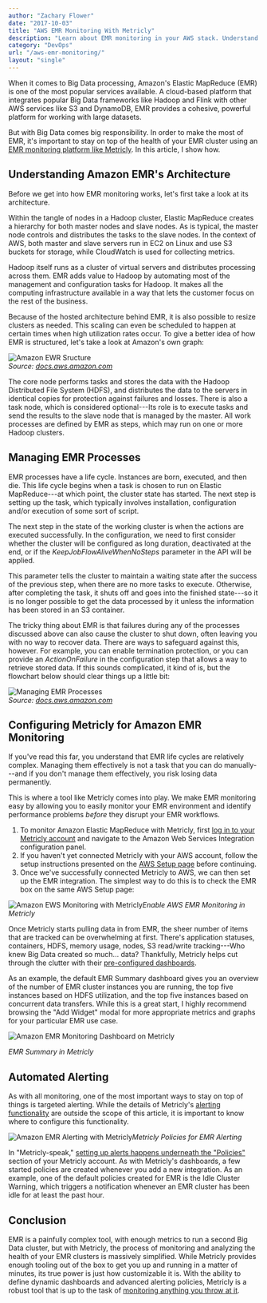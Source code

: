 ```yaml
---
author: "Zachary Flower"
date: "2017-10-03"
title: "AWS EMR Monitoring With Metricly"
description: "Learn about EMR monitoring in your AWS stack. Understand how to manage EMR processes, and effectively monitor them using Metricly- get started in minutes!"
category: "DevOps"
url: "/aws-emr-monitoring/"
layout: "single"
---
```


When it comes to Big Data processing, Amazon's Elastic MapReduce (EMR) is one of the most popular services available. A cloud-based platform that integrates popular Big Data frameworks like Hadoop and Flink with other AWS services like S3 and DynamoDB, EMR provides a cohesive, powerful platform for working with large datasets.

But with Big Data comes big responsibility. In order to make the most of EMR, it's important to stay on top of the health of your EMR cluster using an [EMR monitoring platform like Metricly](/product). In this article, I show how.

Understanding Amazon EMR's Architecture
---------------------------------------

Before we get into how EMR monitoring works, let's first take a look at its architecture.

Within the tangle of nodes in a Hadoop cluster, Elastic MapReduce creates a hierarchy for both master nodes and slave nodes. As is typical, the master node controls and distributes the tasks to the slave nodes. In the context of AWS, both master and slave servers run in EC2 on Linux and use S3 buckets for storage, while CloudWatch is used for collecting metrics.

Hadoop itself runs as a cluster of virtual servers and distributes processing across them. EMR adds value to Hadoop by automating most of the management and configuration tasks for Hadoop. It makes all the computing infrastructure available in a way that lets the customer focus on the rest of the business.

Because of the hosted architecture behind EMR, it is also possible to resize clusters as needed. This scaling can even be scheduled to happen at certain times when high utilization rates occur. To give a better idea of how EMR is structured, let's take a look at Amazon's own graph:

![Amazon EWR Sructure](/wp-content/uploads/2017/10/Amazon-EWR-Structure-300x280.png)\
*Source: [docs.aws.amazon.com](http://docs.aws.amazon.com/emr/latest/ManagementGuide/images/cluster-node-types.png)*

The core node performs tasks and stores the data with the Hadoop Distributed File System (HDFS), and distributes the data to the servers in identical copies for protection against failures and losses. There is also a task node, which is considered optional---Its role is to execute tasks and send the results to the slave node that is managed by the master. All work processes are defined by EMR as steps, which may run on one or more Hadoop clusters.

Managing EMR Processes
----------------------

EMR processes have a life cycle. Instances are born, executed, and then die. This life cycle begins when a task is chosen to run on Elastic MapReduce---at which point, the cluster state has started. The next step is setting up the task, which typically involves installation, configuration and/or execution of some sort of script.

The next step in the state of the working cluster is when the actions are executed successfully. In the configuration, we need to first consider whether the cluster will be configured as long duration, deactivated at the end, or if the *KeepJobFlowAliveWhenNoSteps* parameter in the API will be applied.

This parameter tells the cluster to maintain a waiting state after the success of the previous step, when there are no more tasks to execute. Otherwise, after completing the task, it shuts off and goes into the finished state---so it is no longer possible to get the data processed by it unless the information has been stored in an S3 container.

The tricky thing about EMR is that failures during any of the processes discussed above can also cause the cluster to shut down, often leaving you with no way to recover data. There are ways to safeguard against this, however. For example, you can enable termination protection, or you can provide an *ActionOnFailure* in the configuration step that allows a way to retrieve stored data. If this sounds complicated, it kind of is, but the flowchart below should clear things up a little bit:

![Managing EMR Processes](/wp-content/uploads/2017/10/Managing-EMR-Processes.png)\
*Source: [docs.aws.amazon.com](http://docs.aws.amazon.com/emr/latest/ManagementGuide/images/emr-cluster-lifecycle.png)*

Configuring Metricly for Amazon EMR Monitoring
----------------------------------------------

If you've read this far, you understand that EMR life cycles are relatively complex. Managing them effectively is not a task that you can do manually---and if you don't manage them effectively, you risk losing data permanently.

This is where a tool like Metricly comes into play. We make EMR monitoring easy by allowing you to easily monitor your EMR environment and identify performance problems *before* they disrupt your EMR workflows.

1.  To monitor Amazon Elastic MapReduce with Metricly, first [log in to your Metricly account](https://app.netuitive.com/#/login) and navigate to the Amazon Web Services Integration configuration panel.
2.  If you haven't yet connected Metricly with your AWS account, follow the setup instructions presented on the [AWS Setup page](https://help.netuitive.com/Content/Integrations/aws.htm) before continuing.
3.  Once we've successfully connected Metricly to AWS, we can then set up the EMR integration. The simplest way to do this is to check the EMR box on the same AWS Setup page:

![Amazon EWS Monitoring with Metricly](/wp-content/uploads/2017/10/Amazon-EWS-Monitoring-with-Metricly.png)*Enable AWS EMR Monitoring in Metricly*

Once Metricly starts pulling data in from EMR, the sheer number of items that are tracked can be overwhelming at first. There's application statuses, containers, HDFS, memory usage, nodes, S3 read/write tracking---Who knew Big Data created so much... data? Thankfully, Metricly helps cut through the clutter with their [pre-configured dashboards](/aws-monitoring-best-practices-using-pre-configured-dashboards).

As an example, the default EMR Summary dashboard gives you an overview of the number of EMR cluster instances you are running, the top five instances based on HDFS utilization, and the top five instances based on concurrent data transfers. While this is a great start, I highly recommend browsing the "Add Widget" modal for more appropriate metrics and graphs for your particular EMR use case.

![Amazon EMR Monitoring Dashboard on Metricly](/wp-content/uploads/2017/10/Amazon-EMR-Monitoring-Dashboard-on-Metricly.png)

*EMR Summary in Metricly*

Automated Alerting
------------------

As with all monitoring, one of the most important ways to stay on top of things is targeted alerting. While the details of Metricly's [alerting functionality](/how-to-leverage-machine-learning-for-proactive-monitoring-alerts) are outside the scope of this article, it is important to know where to configure this functionality.

![Amazon EMR Alerting with Metricly](/wp-content/uploads/2017/10/Amazon-EMR-Alerting-with-Metricly.png)*Metricly Policies for EMR Alerting*

In "Metricly-speak," [setting up alerts happens underneath the "Policies"](/effective-monitoring-alert-rules) section of your Metricly account. As with Metricly's dashboards, a few started policies are created whenever you add a new integration. As an example, one of the default policies created for EMR is the Idle Cluster Warning, which triggers a notification whenever an EMR cluster has been idle for at least the past hour.

Conclusion
----------

EMR is a painfully complex tool, with enough metrics to run a second Big Data cluster, but with Metricly, the process of monitoring and analyzing the health of your EMR clusters is massively simplified. While Metricly provides enough tooling out of the box to get you up and running in a matter of minutes, its true power is just how customizable it is. With the ability to define dynamic dashboards and advanced alerting policies, Metricly is a robust tool that is up to the task of [monitoring anything you throw at it](/inside-netuitive-api).
